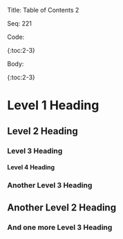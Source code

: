 Title:  Table of Contents 2

Seq:    221

Code: 

{:toc:2-3}

Body: 

{:toc:2-3}

Level 1 Heading
============

## Level 2 Heading

### Level 3 Heading

#### Level 4 Heading

### Another Level 3 Heading

## Another Level 2 Heading

### And one more Level 3 Heading
